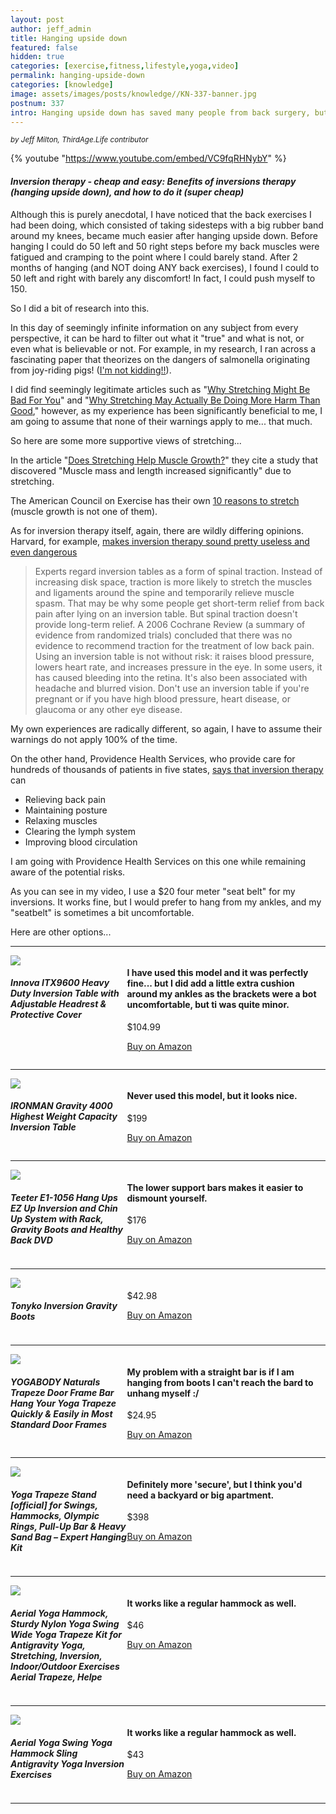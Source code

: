 ```yaml
---
layout: post
author: jeff_admin
title: Hanging upside down
featured: false
hidden: true
categories: [exercise,fitness,lifestyle,yoga,video]
permalink: hanging-upside-down
categories: [knowledge]
image: assets/images/posts/knowledge//KN-337-banner.jpg
postnum: 337
intro: Hanging upside down has saved many people from back surgery, but it is one of the best preventative practices you can do for spinal health.
---
```


_<sup>by Jeff Milton, ThirdAge.Life contributor</sup>_

{% youtube "https://www.youtube.com/embed/VC9fqRHNybY" %}
#### _**Inversion therapy - cheap and easy:** Benefits of inversions therapy (hanging upside down), and how to do it (super cheap)_

Although this is purely anecdotal, I have noticed that the back exercises I had been doing, which consisted of taking sidesteps with a big rubber band around my knees, became much easier after hanging upside down. Before hanging I could do 50 left and 50 right steps before my back muscles were fatigued and cramping to the point where I could barely stand. After 2 months of hanging (and NOT doing ANY back exercises), I found I could to 50 left and right with barely any discomfort! In fact, I could push myself to 150.

So I did a bit of research into this.

In this day of seemingly infinite information on any subject from every perspective, it can be hard to filter out what it "true" and what is not, or even what is believable or not.  For example, in my research, I ran across a fascinating paper that theorizes on the dangers of salmonella originating from joy-riding pigs!  ([I'm not kidding!!](https://www.ncbi.nlm.nih.gov/pmc/articles/PMC1348911/)).

I did find seemingly legitimate articles such as "[Why Stretching Might Be Bad For You](https://www.medicaldaily.com/why-stretching-might-be-bad-you-244891)" and "[Why Stretching May Actually Be Doing More Harm Than Good](https://www.mindbodygreen.com/0-17592/why-stretching-may-actually-be-doing-more-harm-than-good.html)," however, as my experience has been significantly beneficial to me, I am going to assume that none of their warnings apply to me... that much.

So here are some more supportive views of stretching...

In the article "[Does Stretching Help Muscle Growth?](https://www.livestrong.com/article/262328-does-stretching-help-muscle-growth/)" they cite a study that discovered "Muscle mass and length increased significantly" due to stretching.

The American Council on Exercise has their own [10 reasons to stretch](https://www.acefitness.org/about-ace/press-room/press-releases/325/ace-lists-top-ten-reasons-to-stretch) (muscle growth is not one of them).

As for inversion therapy itself, again, there are wildly differing opinions.  Harvard, for example, [makes inversion therapy sound pretty useless and even dangerous](https://www.health.harvard.edu/newsletter_article/do-inversion-tables-work)

>Experts regard inversion tables as a form of spinal traction. Instead of increasing disk space, traction is more likely to stretch the muscles and ligaments around the spine and temporarily relieve muscle spasm. That may be why some people get short-term relief from back pain after lying on an inversion table. But spinal traction doesn't provide long-term relief. A 2006 Cochrane Review (a summary of evidence from randomized trials) concluded that there was no evidence to recommend traction for the treatment of low back pain.  Using an inversion table is not without risk: it raises blood pressure, lowers heart rate, and increases pressure in the eye. In some users, it has caused bleeding into the retina. It's also been associated with headache and blurred vision. Don't use an inversion table if you're pregnant or if you have high blood pressure, heart disease, or glaucoma or any other eye disease.

My own experiences are radically different, so again, I have to assume their warnings do not apply 100% of the time.

On the other hand, Providence Health Services, who provide care for hundreds of thousands of patients in five states, [says that inversion therapy](https://blog.providence.org/archive/change-your-pov-can-hanging-upside-down-improve-your-health) can

* Relieving back pain
* Maintaining posture
* Relaxing muscles
* Clearing the lymph system
* Improving blood circulation

I am going with  Providence Health Services on this one while remaining aware of the potential risks.

As you can see in my video, I use a $20 four meter "seat belt" for my inversions.  It works fine, but I would prefer to hang from my ankles, and my "seatbelt" is sometimes a bit uncomfortable.

Here are other options...

<!-- ------------------------------------------------------------------------------------------------------------------->
<hr>
<div>
    <div style="width:37%;float:left" class="product-box">
        <a target="_blank" href="">
            <img src="https://images-na.ssl-images-amazon.com/images/I/81K-532ARVL._AC_SL1500_.jpg">
        </a>
        <div class="product-title">
            <h5>Innova ITX9600 Heavy Duty Inversion Table with Adjustable Headrest &amp; Protective Cover</h5>
        </div>
    </div>
    <div style="width:61%;float:left">
        <h4>I have used this model and it was perfectly fine... but I did add a little extra cushion around my ankles as the brackets were a bot uncomfortable, but ti was quite minor. </h4>       <p>
        $104.99        </p><p>
        <a href="https://www.amazon.com/dp/B003QCI4GG/?ref=idea_lv_dp_ov_d">Buy on Amazon</a>
    </p></div>
</div>
<div style="clear:both"></div>
<hr>
<!-- ------------------------------------------------------------------------------------------------------------------->
<div>
    <div style="width:37%;float:left" class="product-box">
        <a target="_blank" href="">
            <img src="https://images-na.ssl-images-amazon.com/images/I/61dSAO5ar5L._AC_SL1400_.jpg">
        </a>
        <div class="product-title">
            <h5>IRONMAN Gravity 4000 Highest Weight Capacity Inversion Table</h5>
        </div>
    </div>
    <div style="width:61%;float:left">
        <h4>Never used this model, but it looks nice. </h4>       <p>
        $199        </p><p>
        <a href="https://www.amazon.com/dp/B000VSKAI8/?ref=idea_lv_dp_ov_d">Buy on Amazon</a>
    </p></div>
</div>
<div style="clear:both"></div>
<hr>
<!-- ------------------------------------------------------------------------------------------------------------------->
<div>
    <div style="width:37%;float:left" class="product-box">
        <a target="_blank" href="">
            <img src="https://images-na.ssl-images-amazon.com/images/I/71hxp7lFJRL._AC_SL1500_.jpg">
        </a>
        <div class="product-title">
            <h5>Teeter E1-1056 Hang Ups EZ Up Inversion and Chin Up System with Rack, Gravity Boots and Healthy Back DVD</h5>
        </div>
    </div>
    <div style="width:61%;float:left">
        <h4>The lower support bars makes it easier to dismount yourself.</h4>       <p>
        $176        </p><p>
        <a href="https://www.amazon.com/dp/B000M83J5I/?ref=idea_lv_dp_ov_d">Buy on Amazon</a>
    </p></div>
</div>
<div style="clear:both"></div>
<hr>
<!-- ------------------------------------------------------------------------------------------------------------------->
<div>
    <div style="width:37%;float:left" class="product-box">
        <a target="_blank" href="">
            <img src="https://images-na.ssl-images-amazon.com/images/I/71ke-Q1WfLL._AC_SL1500_.jpg">
        </a>
        <div class="product-title">
            <h5>Tonyko Inversion Gravity Boots</h5>
        </div>
    </div>
    <div style="width:61%;float:left">
        <h4></h4>       <p>
        $42.98        </p><p>
        <a href="https://www.amazon.com/dp/B01ECTZ7UC/?ref=idea_lv_dp_ov_d">Buy on Amazon</a>
    </p></div>
</div>
<div style="clear:both"></div>
<hr>
<!-- ------------------------------------------------------------------------------------------------------------------->
<div>
    <div style="width:37%;float:left" class="product-box">
        <a target="_blank" href="">
            <img src="https://images-na.ssl-images-amazon.com/images/I/514bis9XleL._AC_SL1024_.jpg">
        </a>
        <div class="product-title">
            <h5>YOGABODY Naturals Trapeze Door Frame Bar Hang Your Yoga Trapeze Quickly & Easily in Most Standard Door Frames</h5>
        </div>
    </div>
    <div style="width:61%;float:left">
        <h4>My problem with a straight bar is if I am hanging from boots I can't reach the bard to unhang myself :/</h4>       <p>
        $24.95        </p><p>
        <a href="https://www.amazon.com/dp/B00CTLJMV6/?ref=idea_lv_dp_ov_d">Buy on Amazon</a>
    </p></div>
</div>
<div style="clear:both"></div>
<hr>
<!-- ------------------------------------------------------------------------------------------------------------------->
<div>
    <div style="width:37%;float:left" class="product-box">
        <a target="_blank" href="">
            <img src="https://images-na.ssl-images-amazon.com/images/I/51ihd8%2BgSiL._AC_SL1200_.jpg">
        </a>
        <div class="product-title">
            <h5>Yoga Trapeze Stand [official] for Swings, Hammocks, Olympic Rings, Pull-Up Bar & Heavy Sand Bag – Expert Hanging Kit</h5>
        </div>
    </div>
    <div style="width:61%;float:left">
        <h4>Definitely more 'secure', but I think you'd need a backyard or big apartment.</h4>       <p>
        $398        </p><p>
        <a href="https://www.amazon.com/dp/B01M4RZ3XN/?ref=idea_lv_dp_ov_d">Buy on Amazon</a>
    </p></div>
</div>
<div style="clear:both"></div>
<hr>
<!-- ------------------------------------------------------------------------------------------------------------------->
<div>
    <div style="width:37%;float:left" class="product-box">
        <a target="_blank" href="">
            <img src="https://images-na.ssl-images-amazon.com/images/I/61TCyIMv2tL._AC_SL1200_.jpg">
        </a>
        <div class="product-title">
            <h5>Aerial Yoga Hammock, Sturdy Nylon Yoga Swing Wide Yoga Trapeze Kit for Antigravity Yoga, Stretching, Inversion, Indoor/Outdoor Exercises Aerial Trapeze, Helpe</h5>
        </div>
    </div>
    <div style="width:61%;float:left">
        <h4>It works like a regular hammock as well.</h4>       <p>
        $46       </p><p>
        <a href="https://www.amazon.com/dp/B07CXHC4WM/?ref=idea_lv_dp_ov_d">Buy on Amazon</a>
    </p></div>
</div>
<div style="clear:both"></div>
<hr>
<!-- ------------------------------------------------------------------------------------------------------------------->
<div>
    <div style="width:37%;float:left" class="product-box">
        <a target="_blank" href="">
            <img src="https://images-na.ssl-images-amazon.com/images/I/6182ddzmF6L._AC_SL1050_.jpg">
        </a>
        <div class="product-title">
            <h5>Aerial Yoga Swing Yoga Hammock Sling Antigravity Yoga Inversion Exercises</h5>
        </div>
    </div>
    <div style="width:61%;float:left">
        <h4>It works like a regular hammock as well.</h4>       <p>
        $43       </p><p>
        <a href="https://www.amazon.com/dp/B07B51K7ZC/?ref=idea_lv_dp_ov_d">Buy on Amazon</a>
    </p></div>
</div>
<div style="clear:both"></div>
<hr>
<!-- ------------------------------------------------------------------------------------------------------------------->
